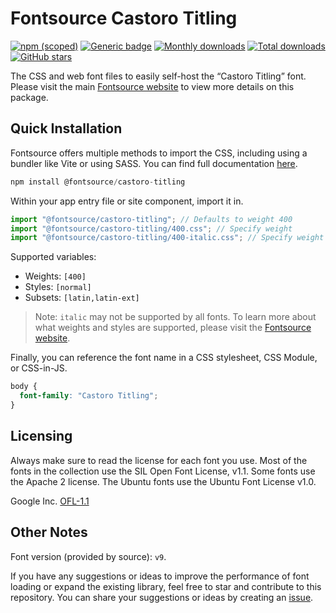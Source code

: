 # Fontsource Castoro Titling

[![npm (scoped)](https://img.shields.io/npm/v/@fontsource/castoro-titling?color=brightgreen)](https://www.npmjs.com/package/@fontsource/castoro-titling) [![Generic badge](https://img.shields.io/badge/fontsource-passing-brightgreen)](https://github.com/fontsource/fontsource) [![Monthly downloads](https://badgen.net/npm/dm/@fontsource/castoro-titling)](https://github.com/fontsource/fontsource) [![Total downloads](https://badgen.net/npm/dt/@fontsource/castoro-titling)](https://github.com/fontsource/fontsource) [![GitHub stars](https://img.shields.io/github/stars/fontsource/fontsource.svg?style=social&label=Star)](https://github.com/fontsource/fontsource/stargazers)

The CSS and web font files to easily self-host the “Castoro Titling” font. Please visit the main [Fontsource website](https://fontsource.org/fonts/castoro-titling) to view more details on this package.

## Quick Installation

Fontsource offers multiple methods to import the CSS, including using a bundler like Vite or using SASS. You can find full documentation [here](https://fontsource.org/docs/getting-started/introduction).

```javascript
npm install @fontsource/castoro-titling
```

Within your app entry file or site component, import it in.

```javascript
import "@fontsource/castoro-titling"; // Defaults to weight 400
import "@fontsource/castoro-titling/400.css"; // Specify weight
import "@fontsource/castoro-titling/400-italic.css"; // Specify weight and style
```

Supported variables:
- Weights: `[400]`
- Styles: `[normal]`
- Subsets: `[latin,latin-ext]`

> Note: `italic` may not be supported by all fonts. To learn more about what weights and styles are supported, please visit the [Fontsource website](https://fontsource.org/fonts/castoro-titling).

Finally, you can reference the font name in a CSS stylesheet, CSS Module, or CSS-in-JS.

```css
body {
  font-family: "Castoro Titling";
}
```

## Licensing
Always make sure to read the license for each font you use. Most of the fonts in the collection use the SIL Open Font License, v1.1. Some fonts use the Apache 2 license. The Ubuntu fonts use the Ubuntu Font License v1.0.

Google Inc.
[OFL-1.1](http://scripts.sil.org/OFL)

## Other Notes
Font version (provided by source): `v9`.

If you have any suggestions or ideas to improve the performance of font loading or expand the existing library, feel free to star and contribute to this repository. You can share your suggestions or ideas by creating an [issue](https://github.com/fontsource/fontsource/issues).